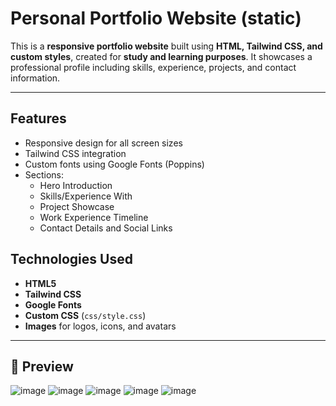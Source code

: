 # Personal Portfolio Website (static)

This is a **responsive portfolio website** built using **HTML, Tailwind CSS, and custom styles**, created for **study and learning purposes**. 
It showcases a professional profile including skills, experience, projects, and contact information.

---

## Features

- Responsive design for all screen sizes
- Tailwind CSS integration
- Custom fonts using Google Fonts (Poppins)
- Sections:
  - Hero Introduction
  - Skills/Experience With
  - Project Showcase
  - Work Experience Timeline
  - Contact Details and Social Links



## Technologies Used

- **HTML5**
- **Tailwind CSS**
- **Google Fonts**
- **Custom CSS** (`css/style.css`)
- **Images** for logos, icons, and avatars

---

## 📸 Preview

![image](https://github.com/user-attachments/assets/134efa8d-9fdc-48d5-83cc-3dc43d5a44f1)
![image](https://github.com/user-attachments/assets/30403290-3fc1-4dc7-85fa-812415d3c723)
![image](https://github.com/user-attachments/assets/33315605-1458-4287-82c6-91babaa95705)
![image](https://github.com/user-attachments/assets/ce2d6a8b-589e-453a-862d-3d90c0a55f1c)
![image](https://github.com/user-attachments/assets/dbde5fd4-b7b6-4217-8710-dd38b9ca2e93)




